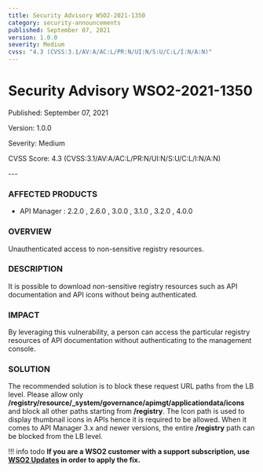 ```yaml
---
title: Security Advisory WSO2-2021-1350
category: security-announcements
published: September 07, 2021
version: 1.0.0
severity: Medium
cvss: "4.3 (CVSS:3.1/AV:A/AC:L/PR:N/UI:N/S:U/C:L/I:N/A:N)"
---
```


# Security Advisory WSO2-2021-1350

<p class="doc-info">Published: September 07, 2021</p>
<p class="doc-info">Version: 1.0.0</p>
<p class="doc-info">Severity: Medium</p>
<p class="doc-info">CVSS Score: 4.3 (CVSS:3.1/AV:A/AC:L/PR:N/UI:N/S:U/C:L/I:N/A:N)</p>
---

### AFFECTED PRODUCTS
* API Manager : 2.2.0 , 2.6.0 , 3.0.0 , 3.1.0 , 3.2.0 , 4.0.0


### OVERVIEW
Unauthenticated access to non-sensitive registry resources.


### DESCRIPTION
It is possible to download non-sensitive registry resources such as API documentation and API icons without being authenticated.


### IMPACT
By leveraging this vulnerability, a person can access the particular registry resources of API documentation without authenticating to the management console.


### SOLUTION
The recommended solution is to block these request URL paths from the LB level. Please allow only **/registry/resource/_system/governance/apimgt/applicationdata/icons** and block all other paths starting from **/registry**. The Icon path is used to display thumbnail icons in APIs hence it is required to be allowed. When it comes to API Manager 3.x and newer versions, the entire **/registry** path can be blocked from the LB level.


!!! info todo
    **If you are a WSO2 customer with a support subscription, use [WSO2 Updates](https://wso2.com/updates/) in order to apply the fix.**
